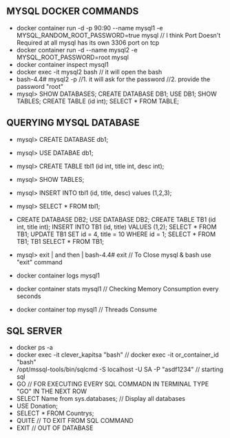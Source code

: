 ## MYSQL DOCKER COMMANDS
- docker container run -d -p 90:90 --name mysql1 -e MYSQL_RANDOM_ROOT_PASSWORD=true mysql // I think Port Doesn't Required at all mysql has its own 3306 port on tcp
- docker container run -d --name mysql2 -e MYSQL_ROOT_PASSWORD=root mysql
- docker container inspect mysql1
- docker exec -it mysql2 bash // it will open the bash
- bash-4.4# mysql2 -p //1. it will ask for the password //2. provide the password "root"
- mysql> SHOW DATABASES; CREATE DATABASE DB1; USE DB1; SHOW TABLES; CREATE TABLE (id int); SELECT * FROM TABLE;

## QUERYING MYSQL DATABASE 
- mysql> CREATE DATABASE db1;
- mysql> USE DATABAE db1;
- mysql> CREATE TABLE tbl1 (id int, title int, desc int);
- mysql> SHOW TABLES;
- mysql> INSERT INTO  tbl1 (id, title, desc) values (1,2,3);
- mysql> SELECT * FROM tbl1;
- CREATE DATABASE DB2; USE DATABASE DB2; CREATE TABLE TB1 (id int, title int); INSERT INTO TB1 (id, title) VALUES (1,2); SELECT * FROM TB1; UPDATE TB1 SET id = 4, title = 10 WHERE id = 1; SELECT * FROM TB1;
TB1 SELECT * FROM TB1;

- mysql> exit | and then | bash-4.4# exit // To Close mysql & bash use "exit" command
- docker container logs mysql1
- docker container stats mysql1 // Checking Memory Consumption every seconds
- docker container top mysql1 // Threads Consume

## SQL SERVER
- docker ps -a
- docker exec -it clever_kapitsa "bash" // docker exec -it or_container_id "bash"
- /opt/mssql-tools/bin/sqlcmd -S localhost -U SA -P "asdf1234" // starting sql
- GO // FOR EXECUTING EVERY SQL COMMADN IN TERMINAL TYPE "GO" IN THE NEXT ROW
- SELECT Name from sys.databases; // Display all databases
- USE Donation;
- SELECT * FROM Countrys;
- QUITE // TO EXIT FROM SQL COMMAND
- EXIT // OUT OF DATABASE

